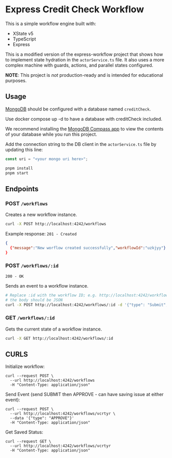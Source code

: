 # Express Credit Check Workflow

This is a simple workflow engine built with:

- XState v5
- TypeScript
- Express

This is a modified version of the express-workflow project that shows how to implement state hydration in the `actorService.ts` file.
It also uses a more complex machine with guards, actions, and parallel states configured.

**NOTE**: This project is _not_ production-ready and is intended for educational purposes.

## Usage

[MongoDB](https://www.mongodb.com/docs/manual/administration/install-community/) should be configured with a database named `creditCheck`.

Use docker compose up -d to have a database with creditCheck included.

We recommend installing the [MongoDB Compass app](https://www.mongodb.com/products/tools/compass) to view the contents of your database while you run this project.

Add the connection string to the DB client in the `actorService.ts` file by updating this line:

```typescript
const uri = "<your mongo uri here>";
```

```bash
pnpm install
pnpm start
```

## Endpoints

### POST `/workflows`

Creates a new workflow instance.

```bash
curl -X POST http://localhost:4242/workflows
```

Example response:
`201 - Created`

```json
{
  {"message":"New worflow created successfully","workflowId":"uzkjyy"}
}
```

### POST `/workflows/:id`

`200 - OK`

Sends an event to a workflow instance.

```bash
# Replace :id with the workflow ID; e.g. http://localhost:4242/workflows/7ky252
# the body should be JSON
curl -X POST http://localhost:4242/workflows/:id -d '{"type": "Submit", "SSN": "123456789", "lastName": "Bauman", "firstName": "Gavin"}' -H "Content-Type: application/json"
```

### GET `/workflows/:id`

Gets the current state of a workflow instance.

```bash
curl -X GET http://localhost:4242/workflows/:id
```


## CURLS 

Initialize workflow:

```
curl --request POST \
  --url http://localhost:4242/workflows
  -H "Content-Type: application/json"
```

Send Event (send SUBMIT then APPROVE - can have saving issue at either event):

```
curl --request POST \
  --url http://localhost:4242/workflows/vcrtyr \
  --data '{"type": "APPROVE"}'
  -H "Content-Type: application/json"
```

Get Saved Status:

```
curl --request GET \
  --url http://localhost:4242/workflows/vcrtyr
  -H "Content-Type: application/json"
```


